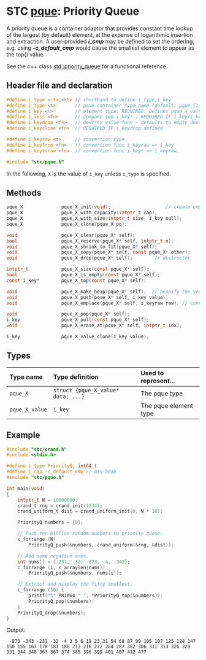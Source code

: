 # STC [pque](../include/stc/pque.h): Priority Queue

A priority queue is a container adaptor that provides constant time lookup of the largest (by default) element, at the expense of logarithmic insertion and extraction.
A user-provided ***i_cmp*** may be defined to set the ordering, e.g. using ***-c_default_cmp*** would cause the smallest element to appear as the top() value.

See the c++ class [std::priority_queue](https://en.cppreference.com/w/cpp/container/priority_queue) for a functional reference.

## Header file and declaration

```c
#define i_type <ct>,<kt> // shorthand to define i_type,i_key
#define i_type <t>       // pque container type name (default: pque_{i_key})
#define i_key <t>        // element type: REQUIRED. Defines pque_X_value
#define i_less <fn>      // compare two i_key* : REQUIRED IF i_key/i_keyraw is a non-integral type
#define i_keydrop <fn>   // destroy value func - defaults to empty destruct
#define i_keyclone <fn>  // REQUIRED IF i_keydrop defined

#define i_keyraw <t>     // convertion type
#define i_keyfrom <fn>   // convertion func i_keyraw => i_key
#define i_keytoraw <fn>  // convertion func i_key* => i_keyraw.

#include "stc/pque.h"
```
In the following, `X` is the value of `i_key` unless `i_type` is specified.

## Methods

```c
pque_X              pque_X_init(void);                    // create empty pri-queue.
pque_X              pque_X_with_capacity(intptr_t cap);
pque_X              pque_X_with_size(intptr_t size, i_key null);
pque_X              pque_X_clone(pque_X pq);

void                pque_X_clear(pque_X* self);
bool                pque_X_reserve(pque_X* self, intptr_t n);
void                pque_X_shrink_to_fit(pque_X* self);
void                pque_X_copy(pque_X* self, const pque_X* other);
void                pque_X_drop(pque_X* self);        // destructor

intptr_t            pque_X_size(const pque_X* self);
bool                pque_X_is_empty(const pque_X* self);
const i_key*        pque_X_top(const pque_X* self);

void                pque_X_make_heap(pque_X* self);  // heapify the vector.
void                pque_X_push(pque_X* self, i_key value);
void                pque_X_emplace(pque_X* self, i_keyraw raw); // converts from raw

void                pque_X_pop(pque_X* self);
i_key               pque_X_pull(const pque_X* self);
void                pque_X_erase_at(pque_X* self, intptr_t idx);

i_key               pque_X_value_clone(i_key value);
```

## Types

| Type name         | Type definition                      | Used to represent...    |
|:------------------|:-------------------------------------|:------------------------|
| `pque_X`          | `struct {pque_X_value* data; ...}`   | The pque type          |
| `pque_X_value`    | `i_key`                              | The pque element type  |

## Example
```c
#include "stc/crand.h"
#include <stdio.h>

#define i_type PriorityQ, int64_t
#define i_cmp -c_default_cmp // min-heap
#include "stc/pque.h"

int main(void)
{
    intptr_t N = 10000000;
    crand_t rng = crand_init(1234);
    crand_uniform_t dist = crand_uniform_init(0, N * 10);

    PriorityQ numbers = {0};

    // Push ten million random numbers to priority queue.
    c_forrange (N)
        PriorityQ_push(&numbers, crand_uniform(&rng, &dist));

    // Add some negative ones.
    int nums[] = {-231, -32, -873, -4, -343};
    c_forrange (i, c_arraylen(nums))
        PriorityQ_push(&numbers, nums[i]);

    // Extract and display the fifty smallest.
    c_forrange (50) {
        printf("%" PRId64 " ", *PriorityQ_top(&numbers));
        PriorityQ_pop(&numbers);
    }
    PriorityQ_drop(&numbers);
}
```
Output:
```
 -873 -343 -231 -32 -4 3 5 6 18 23 31 54 68 87 99 105 107 125 128 147 150 155 167 178 181 188 213 216 272 284 287 302 306 311 313 326 329 331 344 348 363 367 374 385 396 399 401 407 412 477
```
